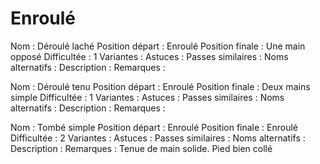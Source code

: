 Enroulé
=======

Nom : Déroulé laché
Position départ : Enroulé
Position finale : Une main opposé
Difficultée : 1
Variantes :
Astuces : 
Passes similaires : 
Noms alternatifs : 
Description : 
Remarques : 


Nom : Déroulé tenu
Position départ : Enroulé
Position finale : Deux mains simple
Difficultée : 1
Variantes :
Astuces : 
Passes similaires : 
Noms alternatifs : 
Description : 
Remarques : 


Nom : Tombé simple
Position départ : Enroulé
Position finale : Enroulé
Difficultée : 2
Variantes :
Astuces : 
Passes similaires : 
Noms alternatifs : 
Description : 
Remarques : Tenue de main solide. Pied bien collé


